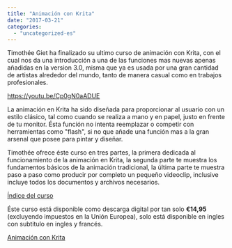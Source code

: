 ```yaml
---
title: "Animación con Krita"
date: "2017-03-21"
categories: 
  - "uncategorized-es"
---
```


Timothée Giet ha finalizado su ultimo curso de animación con Krita, con el cual nos da una introducción a una de las funciones mas nuevas apenas añadidas en la version 3.0, misma que ya es usada por una gran cantidad de artistas alrededor del mundo, tanto de manera casual como en trabajos profesionales.

https://youtu.be/Cp0gN0aADUE

La animación en Krita ha sido diseñada para proporcionar al usuario con un estilo clásico, tal como cuando se realiza a mano y en papel, justo en frente de tu monitor. Ésta función no intenta reemplazar o competir con herramientas como "flash", si no que añade una función mas a la gran arsenal que posee para pintar y diseñar.

Timothée ofrece éste curso en tres partes, la primera dedicada al funcionamiento de la animación en Krita, la segunda parte te muestra los fundamentos básicos de la animación tradicional, la última parte te muestra paso a paso como producir por completo un pequeño videoclip, inclusive incluye todos los documentos y archivos necesarios.

[Índice del curso](https://krita.org/es/animacion-con-krita/)

Éste curso está disponible como descarga digital por tan solo **€14,95** (excluyendo impuestos en la Unión Europea), solo está disponible en ingles con subtitulo en ingles y francés.

<script src="https://gumroad.com/js/gumroad.js"></script>

[Animación con Krita](https://gum.co/TIso?wanted=true)
